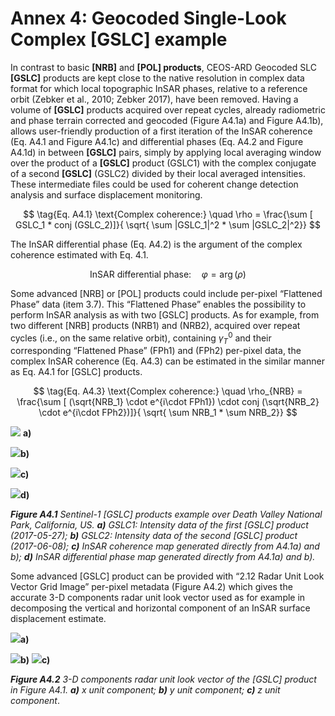# **Annex 4: Geocoded Single-Look Complex [GSLC] example**

In contrast to basic **[NRB]** and **[POL] products**, CEOS-ARD Geocoded SLC **[GSLC]** products are kept close to the native resolution in complex data format for which local topographic InSAR phases, relative to a reference orbit (Zebker et al., 2010; Zebker 2017), have been removed. Having a volume of **[GSLC]** products acquired over repeat cycles, already radiometric and phase terrain corrected and geocoded (Figure A4.1a) and Figure A4.1b), allows user-friendly production of a first iteration of the InSAR coherence (Eq. A4.1 and Figure A4.1c) and differential phases (Eq. A4.2 and Figure A4.1d) in between **[GSLC]** pairs, simply by applying local averaging window over the product of a **[GSLC]** product (GSLC1) with the complex conjugate of a second **[GSLC]** (GSLC2) divided by their local averaged intensities. These intermediate files could be used for coherent change detection analysis and surface displacement monitoring.

$$ \tag{Eq. A4.1} \text{Complex coherence:} \quad \rho = \frac{\sum [ GSLC_1 * conj (GSLC_2)]}{ \sqrt{ \sum |GSLC_1|^2 * \sum |GSLC_2|^2}} $$

The InSAR differential phase (Eq. A4.2) is the argument of the complex coherence estimated with
Eq. 4.1.

$$ \tag{Eq. A4.2} \text{InSAR differential phase:} \quad \varphi =\arg(\rho) $$

Some advanced [NRB] or [POL] products could include per-pixel “Flattened Phase” data (item 3.7). This “Flattened Phase” enables the possibility to perform InSAR analysis as with two [GSLC] products. As for example, from two different [NRB] products (NRB1) and (NRB2), acquired over repeat cycles (i.e., on the same relative orbit), containing $\gamma_T^0$ and their corresponding “Flattened Phase” (FPh1) and (FPh2) per-pixel data, the complex InSAR coherence (Eq. A4.3) can be estimated in the similar manner as Eq. A4.1 for [GSLC] products.

$$ \tag{Eq. A4.3} \text{Complex coherence:} \quad \rho_{NRB} = \frac{\sum [ (\sqrt{NRB_1} \cdot e^{i\cdot FPh1}) \cdot conj (\sqrt{NRB_2} \cdot e^{i\cdot FPh2})]}{ \sqrt{ \sum NRB_1 * \sum NRB_2}} $$



![](https://github.com/libbyrose/ceos-ard/blob/main/Product%20Family%20Specifications/SAR%20Example%20Products/figA4.1a-S1-GSLC1.jpeg) **a)**

![](https://github.com/libbyrose/ceos-ard/blob/main/Product%20Family%20Specifications/SAR%20Example%20Products/figA4.1b-S1-GSLC2.jpeg)**b)**

![](https://github.com/libbyrose/ceos-ard/blob/main/Product%20Family%20Specifications/SAR%20Example%20Products/figA4.1c-S1-InSAR-coherence.png)**c)**

![](https://github.com/libbyrose/ceos-ard/blob/main/Product%20Family%20Specifications/SAR%20Example%20Products/figA4.1d-S1-InSAR-differential-phase.png)**d)**

***Figure A4.1**  Sentinel-1 [GSLC] products example over Death Valley National Park, California, US.
**a)** GSLC1: Intensity data of the first [GSLC] product (2017-05-27); **b)** GSLC2: Intensity data of the second [GSLC] product (2017-06-08); **c)** InSAR coherence map generated directly from A4.1a) and b); **d)** InSAR differential phase map generated directly from A4.1a) and b).*


Some advanced [GSLC] product can be provided with “2.12 Radar Unit Look Vector Grid Image” per-pixel metadata (Figure A4.2) which gives the accurate 3-D components radar unit look vector used as for example in decomposing the vertical and horizontal component of an InSAR surface displacement estimate.

![](https://github.com/libbyrose/ceos-ard/blob/main/Product%20Family%20Specifications/SAR%20Example%20Products/figA4.2a-S1-GSLC-x-component.png)**a)**

![](https://github.com/libbyrose/ceos-ard/blob/main/Product%20Family%20Specifications/SAR%20Example%20Products/figA4.2b-S1-GSLC-y-component.png)**b)**
![](https://github.com/libbyrose/ceos-ard/blob/main/Product%20Family%20Specifications/SAR%20Example%20Products/figA4.2c-S1-GSLC-z-component.png)**c)**

***Figure A4.2**  3-D components radar unit look vector of the [GSLC] product in Figure A4.1.  **a)** x unit component; **b)** y unit component; **c)** z unit component*.

